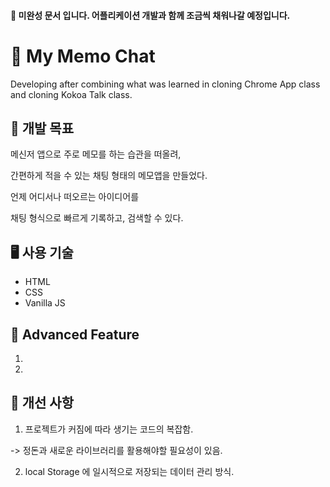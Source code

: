 #### 🔧 미완성 문서 입니다. 어플리케이션 개발과 함께 조금씩 채워나갈 예정입니다.


# 🐥 My Memo Chat
Developing after combining what was learned in cloning Chrome App class and cloning Kokoa Talk class.

## 📝 개발 목표

메신저 앱으로 주로 메모를 하는 습관을 떠올려,

간편하게 적을 수 있는 채팅 형태의 메모앱을 만들었다.

언제 어디서나 떠오르는 아이디어를 

채팅 형식으로 빠르게 기록하고, 검색할 수 있다.


## 🖥️ 사용 기술

* HTML
* CSS
* Vanilla JS

## 🪩 Advanced Feature

1. 

2.




## 🔨 개선 사항

1. 프로젝트가 커짐에 따라 생기는 코드의 복잡함. 

-> 정돈과 새로운 라이브러리를 활용해야할 필요성이 있음.

2. local Storage 에 일시적으로 저장되는 데이터 관리 방식.
